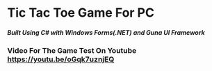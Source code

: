 # Tic Tac Toe Game For PC

##### Built Using C# with Windows Forms(.NET) and Guna UI Framework

### Video For The Game Test On Youtube https://youtu.be/oGqk7uznjEQ
